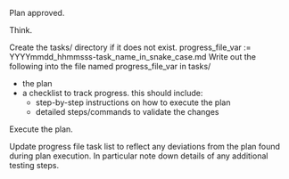 Plan approved.

Think.

Create the tasks/ directory if it does not exist.
progress_file_var := YYYYmmdd_hhmmsss-task_name_in_snake_case.md
Write out the following into the file named progress_file_var in tasks/
* the plan
* a checklist to track progress.  this should include:
    * step-by-step instructions on how to execute the plan
    * detailed steps/commands to validate the changes

Execute the plan.

Update progress file task list to reflect any deviations from the plan found during plan execution.
In particular note down details of any additional testing steps.